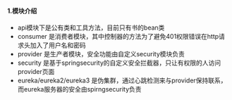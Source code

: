 
#### 1.模块介绍
- api模块下是公有类和工具方法，目前只有书的bean类
- consumer 是消费者模块，其中控制器的方法为了避免401权限错误在http请求头加入了用户名和密码
- provider 是生产者模块，安全功能由自定义security模块负责
- security 是基于springsecurity的自定义安全拦截器，只让有权限的人访问provider页面
- eureka/eureka2/eureka3 是伪集群，通过心跳检测来与provider保持联系，而eureka服务器的安全由spirngsecurity负责
